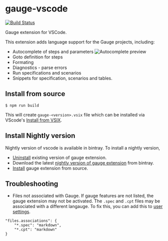 # gauge-vscode

[![Build Status](https://travis-ci.org/getgauge/gauge-vscode.svg?branch=master)](https://travis-ci.org/getgauge/gauge-vscode)

Gauge extension for VSCode.

This extension adds language support for the Gauge projects, including:
* Autocomplete of steps and parameters
![Autocomplete preview](https://raw.githubusercontent.com/getgauge/gauge-vscode/master/images/autocomplete.gif)
* Goto definition for steps
* Formating
* Diagnostics - parse errors
* Run specifications and scenarios
* Snippets for specification, scenarios and tables.

## Install from source

```shell
$ npm run build
```

This will create `gauge-<version>.vsix` file which can be installed via VScode's [Install from VSIX](https://code.visualstudio.com/docs/editor/extension-gallery#_install-from-a-vsix).

## Install Nightly version

Nightly version of vscode is available in bintray. To install a nightly version,
- [Uninstall](https://code.visualstudio.com/docs/editor/extension-gallery#_manage-extensions) existing version of gauge extension.
- Download the latest [nightly version of gauge extension](https://bintray.com/gauge/gauge-vscode/Nightly/_latestVersion) from bintray.
- [Install](https://code.visualstudio.com/docs/editor/extension-gallery#_install-from-a-vsix) gauge extension from source.

## Troubleshooting

- Files not associated with Gauge.
If gauge features are not listed, the gauge extension may not be activated. The `.spec` and `.cpt` files may be associated with a different langauge. To fix this, you can add this to [user settings](https://code.visualstudio.com/docs/getstarted/settings).
```
"files.associations": {
	"*.spec": "markdown",
	"*.cpt": "markdown"
}
```